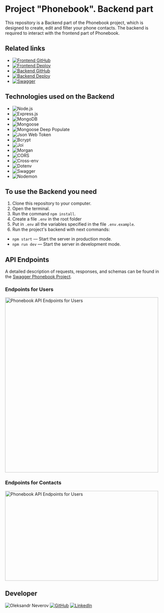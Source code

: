 # Project "Phonebook". Backend part

This repository is a Backend part of the Phonebook project, which is designed to create, edit and filter your phone contacts. The backend is required to interact with the frontend part of Phonebook.

## Related links

- [![Frontend GitHub](https://img.shields.io/badge/Frontend%20GitHub-blue?style=for-the-badge&logo=github)](https://github.com/alex-neveroff/phonebook)
- [![Frontend Deploy](https://img.shields.io/badge/Frontend%20Deploy-yellow?style=for-the-badge&logo=github)](https://alex-neveroff.github.io/phonebook/)
- [![Backend GitHub](https://img.shields.io/badge/Backend%20GitHub-green?style=for-the-badge&logo=github)](https://github.com/alex-neveroff/phonebook-backend)
- [![Backend Deploy](https://img.shields.io/badge/Backend%20Deploy-red?style=for-the-badge&logo=render)](************************)
- [![Swagger](https://img.shields.io/badge/Swagger-indigo?style=for-the-badge&logo=swagger)](*********)

## Technologies used on the Backend

- ![Node.js](https://img.shields.io/badge/Node.js-18.16.0-blue)
- ![Express.js](https://img.shields.io/badge/Express.js-4.17.1-yellow)
- ![MongoDB](https://img.shields.io/badge/MongoDB-7.0-green)
- ![Mongoose](https://img.shields.io/badge/Mongoose-7.3.4-cyan)
- ![Mongoose Deep Populate](https://img.shields.io/badge/Mongoose%20Deep%20Populate-3.2.0-darkGreen)
- ![Json Web Token](https://img.shields.io/badge/JSON%20Web%20Token-9.0.1-orange)
- ![Bcrypt](https://img.shields.io/badge/Bcrypt-2.4.3-lime)
- ![Joi](https://img.shields.io/badge/Joi-17.10.0-indigo)
- ![Morgan](https://img.shields.io/badge/Morgan-1.10.0-pink)
- ![CORS](https://img.shields.io/badge/CORS-2.8.5-darkBlue)
- ![Cross-env](https://img.shields.io/badge/Cross--env-7.0.3-gold)
- ![Dotenv](https://img.shields.io/badge/Dotenv-16.3.1-silver)
- ![Swagger](https://img.shields.io/badge/Swagger-5.0.0-brown)
- ![Nodemon](https://img.shields.io/badge/Nodemon-2.0.15-lightGray)

## To use the Backend you need

1. Clone this repository to your computer.
2. Open the terminal.
3. Run the command `npm install`.
4. Create a file `.env` in the root folder
5. Put in `.env` all the variables specified in the file `.env.example`.
6. Run the project's backend with next commands:

- `npm start` — Start the server in production mode.
- `npm run dev` — Start the server in development mode.

## API Endpoints

A detailed description of requests, responses, and schemas can be found in the
[Swagger Phonebook Project](https://phonebook-backend-kyyd.onrender.com/api-docs/).

### Endpoints for Users

<img src="https://res.cloudinary.com/task-pro/image/upload/v1695387338/samples/phonebook-users.jpg" alt="Phonebook API Endpoints for Users" width="500" height="571">

### Endpoints for Contacts

<img src="https://res.cloudinary.com/task-pro/image/upload/v1695387338/samples/phonebook-contacts.jpg" alt="Phonebook API Endpoints for Users" width="500" height="293">

## Developer

![Oleksandr Neverov](https://img.shields.io/badge/Oleksandr%20Neverov-Developer-green) [![GitHub](https://img.shields.io/badge/github-purple?logo=github)](https://github.com/alex-neveroff)
[![LinkedIn](https://img.shields.io/badge/linkedIn-brown?logo=linkedin)](https://www.linkedin.com/in/alexandr-neverov/)
